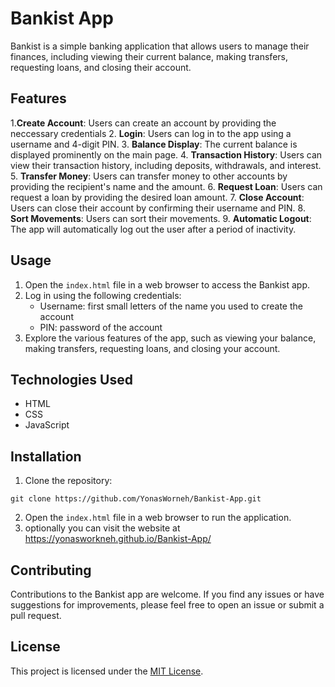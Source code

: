 # Bankist App

Bankist is a simple banking application that allows users to manage their finances, including viewing their current balance, making transfers, requesting loans, and closing their account.

## Features

1.**Create Account**: Users can create an account by providing the neccessary credentials 
2. **Login**: Users can log in to the app using a username and 4-digit PIN.
3. **Balance Display**: The current balance is displayed prominently on the main page.
4. **Transaction History**: Users can view their transaction history, including deposits, withdrawals, and interest.
5. **Transfer Money**: Users can transfer money to other accounts by providing the recipient's name and the amount.
6. **Request Loan**: Users can request a loan by providing the desired loan amount.
7. **Close Account**: Users can close their account by confirming their username and PIN.
8. **Sort Movements**: Users can sort their movements.
9. **Automatic Logout**: The app will automatically log out the user after a period of inactivity.

## Usage

1. Open the `index.html` file in a web browser to access the Bankist app.
2. Log in using the following credentials:
   - Username: first small letters of the name you used to create the account
   - PIN: password of the account 
3. Explore the various features of the app, such as viewing your balance, making transfers, requesting loans, and closing your account.

## Technologies Used

- HTML
- CSS
- JavaScript

## Installation

1. Clone the repository:
```
git clone https://github.com/YonasWorneh/Bankist-App.git
```
2. Open the `index.html` file in a web browser to run the application.
3. optionally you can visit the website at https://yonasworkneh.github.io/Bankist-App/ 

## Contributing

Contributions to the Bankist app are welcome. If you find any issues or have suggestions for improvements, please feel free to open an issue or submit a pull request.

## License

This project is licensed under the [MIT License](LICENSE).
